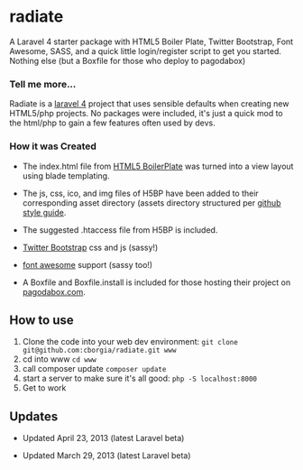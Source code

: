 radiate
=======
A Laravel 4 starter package with HTML5 Boiler Plate, Twitter Bootstrap, Font Awesome, SASS, and a quick little login/register script to get you started. Nothing else (but a Boxfile for those who deploy to pagodabox)

### Tell me more...

Radiate is a [laravel 4](http://four.laravel.com) project that uses sensible defaults when creating new HTML5/php projects. No packages were included, it's just a quick mod to the html/php to gain a few features often used by devs.

### How it was Created

* The index.html file from [HTML5 BoilerPlate](http://html5boilerplate.com/) was turned into a view layout using blade templating. 

* The js, css, ico, and img files of H5BP have been added to their corresponding asset directory (assets directory structured per [github style guide](https://github.com/styleguide).

* The suggested .htaccess file from H5BP is included.

* [Twitter Bootstrap](twitter.github.com/bootstrap/) css and js (sassy!)

* [font awesome](https://github.com/FortAwesome/Font-Awesome) support (sassy too!)

* A Boxfile and Boxfile.install is included for those hosting their project on [pagodabox.com](http://pagodabox.com).


## How to use

1. Clone the code into your web dev environment: `git clone git@github.com:cborgia/radiate.git www`
2. cd into www `cd www`
3. call composer update `composer update`
4. start a server to make sure it's all good: `php -S localhost:8000`
5. Get to work 


## Updates
* Updated April 23, 2013 (latest Laravel beta)

* Updated March 29, 2013 (latest Laravel beta)